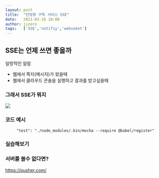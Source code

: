 ```yaml
---
layout: post
title:  "단방향 구독 서비스 SSE"
date:   2021-03-26 10:00
author: jizero
tags:	['SSE','notifiy','websoket']
---
```


## SSE는 언제 쓰면 좋을까
일방적인 알람 
- 웹에서 쪽지(메시지)가 왔을때
- 웹에서 클라우드 콘솔을 실행하고 결과를 받고싶을때


### 그래서 SSE가 뭐지
<img src="/assets/img/2022/11.jpg" style="max-width:100%;">


### 코드 예시

```
     "test": "./node_modules/.bin/mocha --require @babel/register"
```

### 실습해보기

### 서버를 쓸수 없다면?
https://pusher.com/


